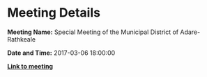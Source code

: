 # Meeting Details

**Meeting Name:** Special Meeting of the Municipal District of Adare-Rathkeale

**Date and Time:** 2017-03-06 18:00:00

**<a href="https://www.limerick.ie/council/whats-on/special-meeting-municipal-district-adare-rathkeale-0" target="_blank">Link to meeting</a>**
